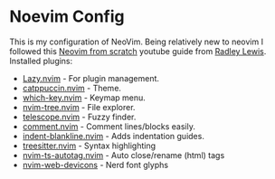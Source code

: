 # Noevim Config

This is my configuration of NeoVim. Being relatively new to neovim I followed this
[Neovim from scratch](https://youtu.be/ZjMzBd1Dqz8?si=NLO6BBcMtq_74XgY) youtube guide from
[Radley Lewis](https://github.com/radleylewis). Installed plugins:

- [Lazy.nvim](https://github.com/folke/lazy.nvim) - For plugin management.
- [catppuccin.nvim](https://github.com/catppuccin/nvim) - Theme.
- [which-key.nvim](https://github.com/folke/which-key.nvim) - Keymap menu.
- [nvim-tree.nvim](https://github.com/nvim-tree/nvim-tree.lua) - File explorer.
- [telescope.nvim](https://github.com/nvim-telescope/telescope.nvim) - Fuzzy finder.
- [comment.nvim](https://github.com/numToStr/Comment.nvim) - Comment lines/blocks easily.
- [indent-blankline.nvim](https://github.com/lukas-reineke/indent-blankline.nvim) - Adds indentation guides.
- [treesitter.nvim](https://github.com/nvim-treesitter/nvim-treesitter) - Syntax highlighting
- [nvim-ts-autotag.nvim](https://github.com/windwp/nvim-ts-autotag) - Auto close/rename (html) tags
- [nvim-web-devicons](https://github.com/nvim-tree/nvim-web-devicons) - Nerd font glyphs
